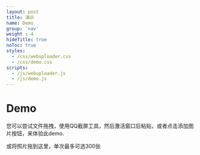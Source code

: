 ```yaml
---
layout: post
title: 演示
name: Demo
group: 'nav'
weight : 4
hideTitle: true
noToc: true
styles:
  - /css/webuploader.css
  - /css/demo.css
scripts:
  - /js/webuploader.js
  - /js/demo.js
---
```

# Demo

您可以尝试文件拖拽，使用QQ截屏工具，然后激活窗口后粘贴，或者点击添加图片按钮，来体验此demo.

<div id="uploader" class="wu-example">
    <div class="queueList">
        <div id="dndArea" class="placeholder">
            <div id="filePicker"></div>
            <p>或将照片拖到这里，单次最多可选300张</p>
        </div>
    </div>
    <div class="statusBar" style="display:none;">
        <div class="progress">
            <span class="text">0%</span>
            <span class="percentage"></span>
        </div><div class="info"></div>
        <div class="btns">
            <div id="filePicker2"></div><div class="uploadBtn">开始上传</div>
        </div>
    </div>
</div>

